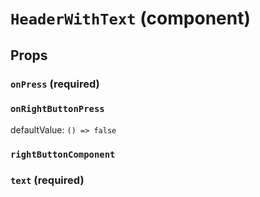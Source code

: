 `HeaderWithText` (component)
============================



Props
-----

### `onPress` (required)



### `onRightButtonPress`

defaultValue: `() => false`


### `rightButtonComponent`



### `text` (required)


